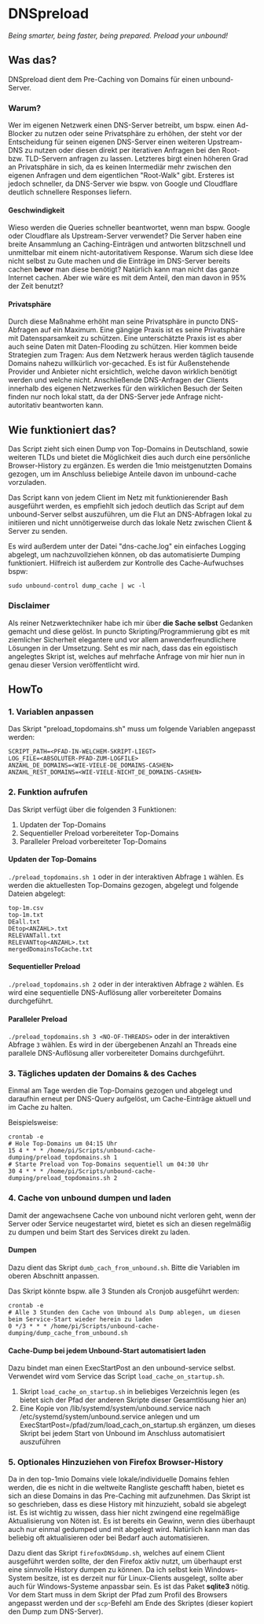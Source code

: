 # DNSpreload
*Being smarter, being faster, being prepared. Preload your unbound!*

## Was das?
DNSpreload dient dem Pre-Caching von Domains für einen unbound-Server.

### Warum?
Wer im eigenen Netzwerk einen DNS-Server betreibt, um bspw. einen Ad-Blocker zu nutzen oder seine Privatsphäre zu erhöhen, der steht vor der Entscheidung für seinen eigenen DNS-Server einen weiteren Upstream-DNS zu nutzen oder diesen direkt per iterativen Anfragen bei den Root- bzw. TLD-Servern anfragen zu lassen. 
Letzteres birgt einen höheren Grad an Privatsphäre in sich, da es keinen Intermediär mehr zwischen den eigenen Anfragen und dem eigentlichen "Root-Walk" gibt. Ersteres ist jedoch schneller, da DNS-Server wie bspw. von Google und Cloudflare deutlich schnellere Responses liefern.

#### Geschwindigkeit
Wieso werden die Queries schneller beantwortet, wenn man bspw. Google oder Cloudflare als Upstream-Server verwendet?
Die Server haben eine breite Ansammlung an Caching-Einträgen und antworten blitzschnell und unmittelbar mit einem nicht-autoritativem Response. Warum sich diese Idee nicht selbst zu Gute machen und die Einträge im DNS-Server bereits cachen **bevor** man diese benötigt? 
Natürlich kann man nicht das ganze Internet cachen. Aber wie wäre es mit dem Anteil, den man davon in 95% der Zeit benutzt?

#### Privatsphäre
Durch diese Maßnahme erhöht man seine Privatsphäre in puncto DNS-Abfragen auf ein Maximum. Eine gängige Praxis ist es seine Privatsphäre mit Datensparsamkeit zu schützen. Eine unterschätzte Praxis ist es aber auch seine Daten mit Daten-Flooding zu schützen. Hier kommen beide Strategien zum Tragen:
Aus dem Netzwerk heraus werden täglich tausende Domains nahezu willkürlich vor-gecached. Es ist für Außenstehende Provider und Anbieter nicht ersichtlich, welche davon wirklich benötigt werden und welche nicht. Anschließende DNS-Anfragen der Clients innerhalb des eigenen Netzwerkes für den wirklichen Besuch der Seiten finden nur noch lokal statt, da der DNS-Server jede Anfrage nicht-autoritativ beantworten kann.

## Wie funktioniert das?
Das Script zieht sich einen Dump von Top-Domains in Deutschland, sowie weiteren TLDs und bietet die Möglichkeit dies auch durch eine persönliche Browser-History zu ergänzen. Es werden die 1mio meistgenutzten Domains gezogen, um im Anschluss beliebige Anteile davon im unbound-cache vorzuladen.

Das Script kann von jedem Client im Netz mit funktionierender Bash ausgeführt werden, es empfiehlt sich jedoch deutlich das Script auf dem unbound-Server selbst auszuführen, um die Flut an DNS-Abfragen lokal zu initiieren und nicht unnötigerweise durch das lokale Netz zwischen Client & Server zu senden.

Es wird außerdem unter der Datei "dns-cache.log" ein einfaches Logging abgelegt, um nachzuvollziehen können, ob das automatisierte Dumping funktioniert.
Hilfreich ist außerdem zur Kontrolle des Cache-Aufwuchses bspw:

`sudo unbound-control dump_cache | wc -l`

### Disclaimer
Als reiner Netzwerktechniker habe ich mir über **die Sache selbst** Gedanken gemacht und diese gelöst. In puncto Skripting/Programmierung gibt es mit ziemlicher Sicherheit elegantere und vor allem anwenderfreundlichere Lösungen in der Umsetzung. Seht es mir nach, dass das ein egoistisch angelegtes Skript ist, welches auf mehrfache Anfrage von mir hier nun in genau dieser Version veröffentlicht wird.

## HowTo
### 1. Variablen anpassen
Das Skript "preload_topdomains.sh" muss um folgende Variablen angepasst werden:
```
SCRIPT_PATH=<PFAD-IN-WELCHEM-SKRIPT-LIEGT>
LOG_FILE=<ABSOLUTER-PFAD-ZUM-LOGFILE>
ANZAHL_DE_DOMAINS=<WIE-VIELE-DE_DOMAINS-CASHEN>
ANZAHL_REST_DOMAINS=<WIE-VIELE-NICHT_DE_DOMAINS-CASHEN>
```

### 2. Funktion aufrufen
Das Skript verfügt über die folgenden 3 Funktionen:

1. Updaten der Top-Domains
2. Sequentieller Preload vorbereiteter Top-Domains
3. Paralleler Preload vorbereiteter Top-Domains

#### Updaten der Top-Domains
`./preload_topdomains.sh 1` oder in der interaktiven Abfrage `1` wählen.
Es werden die aktuellesten Top-Domains gezogen, abgelegt und folgende Dateien abgelegt:
```
top-1m.csv
top-1m.txt
DEall.txt
DEtop<ANZAHL>.txt
RELEVANTall.txt
RELEVANTtop<ANZAHL>.txt
mergedDomainsToCache.txt
```

#### Sequentieller Preload
`./preload_topdomains.sh 2` oder in der interaktiven Abfrage `2` wählen.
Es wird eine sequentielle DNS-Auflösung aller vorbereiteter Domains durchgeführt.

#### Paralleler Preload
`./preload_topdomains.sh 3 <NO-OF-THREADS>` oder in der interaktiven Abfrage `3` wählen.
Es wird in der übergebenen Anzahl an Threads eine parallele DNS-Auflösung aller vorbereiteter Domains durchgeführt.

### 3. Tägliches updaten der Domains & des Caches
Einmal am Tage werden die Top-Domains gezogen und abgelegt und daraufhin erneut per DNS-Query aufgelöst, um Cache-Einträge aktuell und im Cache zu halten.

Beispielsweise:
```
crontab -e
# Hole Top-Domains um 04:15 Uhr
15 4 * * * /home/pi/Scripts/unbound-cache-dumping/preload_topdomains.sh 1
# Starte Preload von Top-Domains sequentiell um 04:30 Uhr
30 4 * * * /home/pi/Scripts/unbound-cache-dumping/preload_topdomains.sh 2
```

### 4. Cache von unbound dumpen und laden
Damit der angewachsene Cache von unbound nicht verloren geht, wenn der Server oder Service neugestartet wird, bietet es sich an diesen regelmäßig zu dumpen und beim Start des Services direkt zu laden.

#### Dumpen
Dazu dient das Skript `dumb_cach_from_unbound.sh`. Bitte die Variablen im oberen Abschnitt anpassen.

Das Skript könnte bspw. alle 3 Stunden als Cronjob ausgeführt werden:
```
crontab -e
# Alle 3 Stunden den Cache von Unbound als Dump ablegen, um diesen beim Service-Start wieder herein zu laden
0 */3 * * * /home/pi/Scripts/unbound-cache-dumping/dump_cache_from_unbound.sh
```

#### Cache-Dump bei jedem Unbound-Start automatisiert laden
Dazu bindet man einen ExecStartPost an den unbound-service selbst. Verwendet wird vom Service das Script `load_cache_on_startup.sh`.
1. Skript `load_cache_on_startup.sh` in beliebiges Verzeichnis legen (es bietet sich der Pfad der anderen Skripte dieser Gesamtlösung hier an)
2. Eine Kopie von /lib/systemd/system/unbound.service nach /etc/systemd/system/unbound.service anlegen und um ExecStartPost=/pfad/zum/load_cach_on_startup.sh ergänzen, um dieses Skript bei jedem Start von Unbound im Anschluss automatisiert auszuführen


### 5. Optionales Hinzuziehen von Firefox Browser-History
Da in den top-1mio Domains viele lokale/individuelle Domains fehlen werden, die es nicht in die weltweite Rangliste geschafft haben, bietet es sich an diese Domains in das Pre-Caching mit aufzunehmen. Das Skript ist so geschrieben, dass es diese History mit hinzuzieht, sobald sie abgelegt ist. 
Es ist wichtig zu wissen, dass hier nicht zwingend eine regelmäßige Aktualisierung von Nöten ist. Es ist bereits ein Gewinn, wenn dies überhaupt auch nur einmal gedumped und mit abgelegt wird. Natürlich kann man das beliebig oft aktualisieren oder bei Bedarf auch automatisieren.

Dazu dient das Skript `firefoxDNSdump.sh`, welches auf einem Client ausgeführt werden sollte, der den Firefox aktiv nutzt, um überhaupt erst eine sinnvolle History dumpen zu können.
Da ich selbst kein Windows-System besitze, ist es derzeit nur für Linux-Clients ausgelegt, sollte aber auch für Windows-Systeme anpassbar sein. 
Es ist das Paket **sqlite3** nötig. Vor dem Start muss in dem Skript der Pfad zum Profil des Browsers angepasst werden und der `scp`-Befehl am Ende des Skriptes (dieser kopiert den Dump zum DNS-Server).
